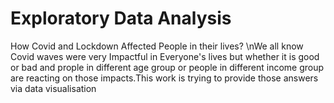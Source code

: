 # Exploratory Data Analysis
How Covid and Lockdown Affected People in their lives?
\nWe all know Covid waves were very Impactful in Everyone's lives but whether it is good or bad and prople in different age group or people in different income group are reacting on those impacts.This work is trying to provide those answers via data visualisation
